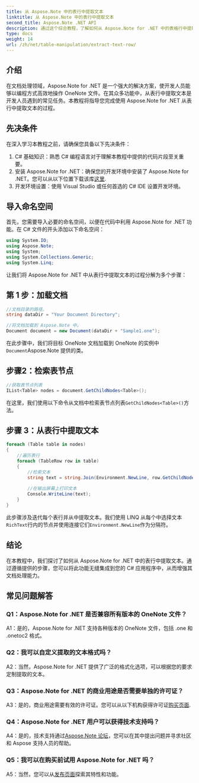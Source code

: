 ```yaml
---
title: 从 Aspose.Note 中的表行中提取文本
linktitle: 从 Aspose.Note 中的表行中提取文本
second_title: Aspose.Note .NET API
description: 通过这个综合教程，了解如何从 Aspose.Note for .NET 中的表格行中提取文本。
type: docs
weight: 14
url: /zh/net/table-manipulation/extract-text-row/
---
```

## 介绍

在文档处理领域，Aspose.Note for .NET 是一个强大的解决方案，使开发人员能够以编程方式高效地操作 OneNote 文件。在其众多功能中，从表行中提取文本是开发人员遇到的常见任务。本教程将指导您完成使用 Aspose.Note for .NET 从表行中提取文本的过程。

## 先决条件

在深入学习本教程之前，请确保您具备以下先决条件：

1. C# 基础知识：熟悉 C# 编程语言对于理解本教程中提供的代码片段至关重要。
2. 安装 Aspose.Note for .NET：确保您的开发环境中安装了 Aspose.Note for .NET。您可以从以下位置下载该库[这里](https://releases.aspose.com/note/net/).
3. 开发环境设置：使用 Visual Studio 或任何首选的 C# IDE 设置开发环境。

## 导入命名空间

首先，您需要导入必要的命名空间，以便在代码中利用 Aspose.Note for .NET 功能。在 C# 文件的开头添加以下命名空间：

```csharp
using System.IO;
using Aspose.Note;
using System;
using System.Collections.Generic;
using System.Linq;
```

让我们将 Aspose.Note for .NET 中从表行中提取文本的过程分解为多个步骤：

## 第 1 步：加载文档

```csharp
//文档目录的路径。
string dataDir = "Your Document Directory";

//将文档加载到 Aspose.Note 中。
Document document = new Document(dataDir + "Sample1.one");
```

在此步骤中，我们将目标 OneNote 文档加载到 OneNote 的实例中`Document`Aspose.Note 提供的类。

## 步骤2：检索表节点

```csharp
//获取表节点列表
IList<Table> nodes = document.GetChildNodes<Table>();
```

在这里，我们使用以下命令从文档中检索表节点列表`GetChildNodes<Table>()`方法。

## 步骤 3：从表行中提取文本

```csharp
foreach (Table table in nodes)
{
	//遍历表行
	foreach (TableRow row in table)
	{
		//检索文本
		string text = string.Join(Environment.NewLine, row.GetChildNodes<RichText>().Select(e => e.Text)) + Environment.NewLine;
   
		//在输出屏幕上打印文本
		Console.WriteLine(text);
	}
}
```

此步骤涉及迭代每个表行并从中提取文本。我们使用 LINQ 从每个中选择文本`RichText`行内的节点并使用连接它们`Environment.NewLine`作为分隔符。

## 结论

在本教程中，我们探讨了如何从 Aspose.Note for .NET 中的表行中提取文本。通过遵循提供的步骤，您可以将此功能无缝集成到您的 C# 应用程序中，从而增强其文档处理能力。

## 常见问题解答

### Q1：Aspose.Note for .NET 是否兼容所有版本的 OneNote 文件？

A1：是的，Aspose.Note for .NET 支持各种版本的 OneNote 文件，包括 .one 和 .onetoc2 格式。

### Q2：我可以自定义提取的文本格式吗？

A2：当然，Aspose.Note for .NET 提供了广泛的格式化选项，可以根据您的要求定制提取的文本。

### Q3：Aspose.Note for .NET 的商业用途是否需要单独的许可证？

 A3：是的，商业用途需要有效的许可证。您可以从以下机构获得许可证[购买页面](https://purchase.aspose.com/buy).

### Q4：Aspose.Note for .NET 用户可以获得技术支持吗？

A4：是的，技术支持通过[Aspose.Note 论坛](https://forum.aspose.com/c/note/28)，您可以在其中提出问题并寻求社区和 Aspose 支持人员的帮助。

### Q5：我可以在购买前试用 Aspose.Note for .NET 吗？

 A5：当然，您可以从[发布页面](https://releases.aspose.com/)探索其特性和功能。